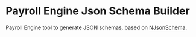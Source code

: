 <h1>Payroll Engine Json Schema Builder</h1>

Payroll Engine tool to generate JSON schemas, based on [NJsonSchema](https://github.com/RicoSuter/NJsonSchema).